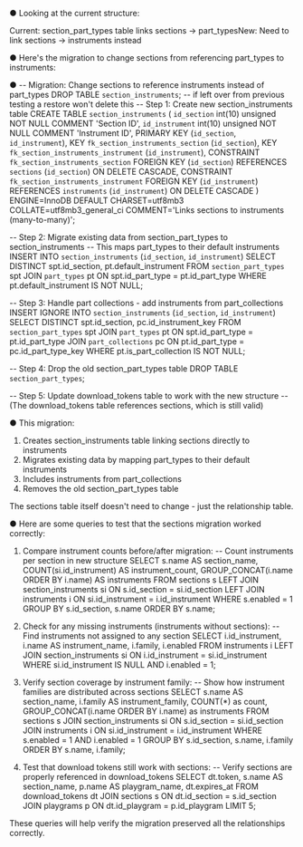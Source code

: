 ● Looking at the current structure:

  Current: section_part_types table links sections → part_typesNew: Need to link sections → instruments instead

● Here's the migration to change sections from referencing part_types to instruments:

● -- Migration: Change sections to reference instruments instead of part_types
  DROP TABLE `section_instruments`;  -- if left over from previous testing a restore won't delete this
  -- Step 1: Create new section_instruments table
  CREATE TABLE `section_instruments` (
    `id_section` int(10) unsigned NOT NULL COMMENT 'Section ID',
    `id_instrument` int(10) unsigned NOT NULL COMMENT 'Instrument ID',
    PRIMARY KEY (`id_section`, `id_instrument`),
    KEY `fk_section_instruments_section` (`id_section`),
    KEY `fk_section_instruments_instrument` (`id_instrument`),
    CONSTRAINT `fk_section_instruments_section` FOREIGN KEY (`id_section`) REFERENCES `sections` (`id_section`) ON DELETE CASCADE,
    CONSTRAINT `fk_section_instruments_instrument` FOREIGN KEY (`id_instrument`) REFERENCES `instruments` (`id_instrument`) ON DELETE CASCADE
  ) ENGINE=InnoDB DEFAULT CHARSET=utf8mb3 COLLATE=utf8mb3_general_ci COMMENT='Links sections to instruments (many-to-many)';

  -- Step 2: Migrate existing data from section_part_types to section_instruments
  -- This maps part_types to their default instruments
  INSERT INTO `section_instruments` (`id_section`, `id_instrument`)
  SELECT DISTINCT
      spt.id_section,
      pt.default_instrument
  FROM `section_part_types` spt
  JOIN `part_types` pt ON spt.id_part_type = pt.id_part_type
  WHERE pt.default_instrument IS NOT NULL;

  -- Step 3: Handle part collections - add instruments from part_collections
  INSERT IGNORE INTO `section_instruments` (`id_section`, `id_instrument`)
  SELECT DISTINCT
      spt.id_section,
      pc.id_instrument_key
  FROM `section_part_types` spt
  JOIN `part_types` pt ON spt.id_part_type = pt.id_part_type
  JOIN `part_collections` pc ON pt.id_part_type = pc.id_part_type_key
  WHERE pt.is_part_collection IS NOT NULL;

  -- Step 4: Drop the old section_part_types table
  DROP TABLE `section_part_types`;

  -- Step 5: Update download_tokens table to work with the new structure
  -- (The download_tokens table references sections, which is still valid)

● This migration:
  1. Creates section_instruments table linking sections directly to instruments
  2. Migrates existing data by mapping part_types to their default instruments
  3. Includes instruments from part_collections
  4. Removes the old section_part_types table

  The sections table itself doesn't need to change - just the relationship table.


  ● Here are some queries to test that the sections migration worked correctly:

  1. Compare instrument counts before/after migration:
  -- Count instruments per section in new structure
  SELECT
      s.name AS section_name,
      COUNT(si.id_instrument) AS instrument_count,
      GROUP_CONCAT(i.name ORDER BY i.name) AS instruments
  FROM sections s
  LEFT JOIN section_instruments si ON s.id_section = si.id_section
  LEFT JOIN instruments i ON si.id_instrument = i.id_instrument
  WHERE s.enabled = 1
  GROUP BY s.id_section, s.name
  ORDER BY s.name;

  2. Check for any missing instruments (instruments without sections):
  -- Find instruments not assigned to any section
  SELECT
      i.id_instrument,
      i.name AS instrument_name,
      i.family,
      i.enabled
  FROM instruments i
  LEFT JOIN section_instruments si ON i.id_instrument = si.id_instrument
  WHERE si.id_instrument IS NULL
  AND i.enabled = 1;

  3. Verify section coverage by instrument family:
  -- Show how instrument families are distributed across sections
  SELECT
      s.name AS section_name,
      i.family AS instrument_family,
      COUNT(*) as count,
      GROUP_CONCAT(i.name ORDER BY i.name) as instruments
  FROM sections s
  JOIN section_instruments si ON s.id_section = si.id_section
  JOIN instruments i ON si.id_instrument = i.id_instrument
  WHERE s.enabled = 1 AND i.enabled = 1
  GROUP BY s.id_section, s.name, i.family
  ORDER BY s.name, i.family;

  4. Test that download tokens still work with sections:
  -- Verify sections are properly referenced in download_tokens
  SELECT
      dt.token,
      s.name AS section_name,
      p.name AS playgram_name,
      dt.expires_at
  FROM download_tokens dt
  JOIN sections s ON dt.id_section = s.id_section
  JOIN playgrams p ON dt.id_playgram = p.id_playgram
  LIMIT 5;

  These queries will help verify the migration preserved all the relationships correctly.